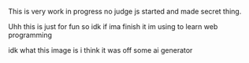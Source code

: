 This is very work in progress no judge js started and made secret thing.

Uhh this is just for fun so idk if ima finish it im using to learn web programming

idk what this image is i think it was off some ai generator